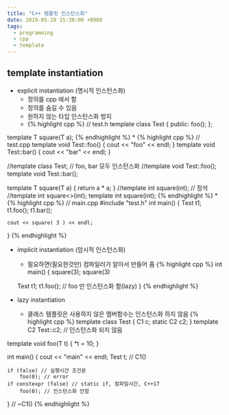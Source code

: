 ```yaml
---
title: "C++ 템플릿 인스턴스화"
date: 2019-05-20 15:30:00 +0900
tags:
  - programming
  - cpp
  - template
---
```


template instantiation
---

* explicit instantiation (명시적 인스턴스화)
	* 정의를 cpp 에서 함
	* 정의를 숨길 수 있음
	* 원하지 않는 타입 인스턴스화 방지
	* {% highlight cpp %}
// test.h
template<typename T>
class Test
{
public:
	foo();
};

template<typename T> T square(T a);
{% endhighlight %}
	* {% highlight cpp %}
// test.cpp
template <typename T>
void Test<T>::foo()
{
	cout << "foo" << endl;
}
template <typename T>
void Test<T>::bar()
{
	cout << "bar" << endl;
}

//template class Test<int>; // foo, bar 모두 인스턴스화
//template void Test<int>::foo();
template void Test<int>::bar();


template<typename T> T square(T a) { return a * a; }
//template int square<int>(int); // 정석
//template int square<>(int);
template int square(int);
{% endhighlight %}
	* {% highlight cpp %}
// main.cpp
#include "test.h"
int main()
{
	Test<int> t1;
	t1.foo();
	t1.bar();

	cout << square( 3 ) << endl;
}
{% endhighlight %}

* implicit instantiation (암시적 인스턴스화)
	* 필요하면(필요한것만) 컴파일러가 알아서 만들어 줌
{% highlight cpp %}
int main()
{
	square(3);
	square<int>(3)

	Test<int> t1;
	t1.foo(); // foo 만 인스턴스화 함(lazy)
}
{% endhighlight %}

* lazy instantiation
	* 클래스 템플릿은 사용하지 않은 멤버함수는 인스턴스화 하지 않음
{% highlight cpp %}
template<typename T> class Test
{
    C1 c;
    static C2 c2;
}
template<typename T> C2 Test<T>::c2; // 인스턴스화 되지 않음

template<typename T> void foo(T t) { *t = 10; }

int main()
{
    cout << "main" << endl;
    Test<int> t; // C1()

    if (false) // 실행시간 조건문
        foo(0); // error
    if constexpr (false) // static if, 컴파일시간, C++17
        foo(0); // 인스턴스화 안함

}   // ~C1()
{% endhighlight %}
